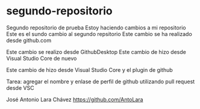 # segundo-repositorio
Segundo repositorio de prueba
Estoy haciendo cambios a mi repositorio
Este es el sundo cambio al segundo repsitorio
Este cambio se ha realizado desde github.com

Este cambio se realizo desde GithubDesktop
Este cambio de hizo desde Visual Studio Core de nuevo

Este cambio de hizo desde Visual Studio Core y el plugin de github

Tarea: agregar el nombre y enlase de perfil de github utilizando pull request desde VSC

José Antonio Lara Chávez  https://github.com/AntoLara


